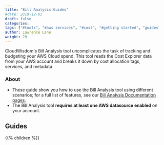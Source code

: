 ```yaml
---
title: "Bill Analysis Guides"
#date: 2018-12-03
draft: false
categories:
tags: ["#tools", "#aws services", "#cost", "#getting started", "guides"]
author: Lawrence Lane
weight: 20
---
```


CloudWisdom's Bill Analysis tool uncomplicates the task of tracking and budgeting your AWS Cloud spend. This tool reads the Cost Explorer data from your AWS account and breaks it down by cost allocation tags, services, and metadata.

### About

- These guide show you how to use the Bill Analysis tool using different scenarios; for a full list of features, see our [Bill Analysis Documentation pages](/billing-analysis).
- The Bill Analysis tool **requires at least one AWS datasource enabled** on your account.

## Guides  

{{% children %}}
